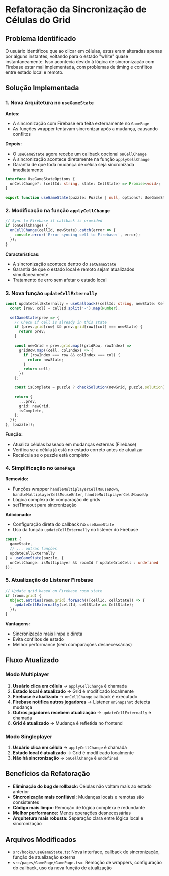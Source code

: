 # Refatoração da Sincronização de Células do Grid

## Problema Identificado

O usuário identificou que ao clicar em células, estas eram alteradas apenas por alguns instantes, voltando para o estado "white" quase instantaneamente. Isso acontecia devido à lógica de sincronização com Firebase estar mal implementada, com problemas de timing e conflitos entre estado local e remoto.

## Solução Implementada

### 1. Nova Arquitetura no `useGameState`

**Antes:**
- A sincronização com Firebase era feita externamente no `GamePage`
- As funções wrapper tentavam sincronizar após a mudança, causando conflitos

**Depois:**
- O `useGameState` agora recebe um callback opcional `onCellChange`
- A sincronização acontece diretamente na função `applyCellChange`
- Garantia de que toda mudança de célula seja sincronizada imediatamente

```typescript
interface UseGameStateOptions {
  onCellChange?: (cellId: string, state: CellState) => Promise<void>;
}

export function useGameState(puzzle: Puzzle | null, options?: UseGameStateOptions)
```

### 2. Modificação na função `applyCellChange`

```typescript
// Sync to Firebase if callback is provided
if (onCellChange) {
  onCellChange(cellId, newState).catch(error => {
    console.error('Error syncing cell to Firebase:', error);
  });
}
```

**Características:**
- A sincronização acontece dentro do `setGameState`
- Garantia de que o estado local e remoto sejam atualizados simultaneamente
- Tratamento de erro sem afetar o estado local

### 3. Nova função `updateCellExternally`

```typescript
const updateCellExternally = useCallback((cellId: string, newState: CellState) => {
  const [row, col] = cellId.split('-').map(Number);
  
  setGameState(prev => {
    // Check if cell is already in this state
    if (prev.grid[row] && prev.grid[row][col] === newState) {
      return prev;
    }

    const newGrid = prev.grid.map((gridRow, rowIndex) =>
      gridRow.map((cell, colIndex) => {
        if (rowIndex === row && colIndex === col) {
          return newState;
        }
        return cell;
      })
    );

    const isComplete = puzzle ? checkSolution(newGrid, puzzle.solution) : false;

    return {
      ...prev,
      grid: newGrid,
      isComplete,
    };
  });
}, [puzzle]);
```

**Função:**
- Atualiza células baseado em mudanças externas (Firebase)
- Verifica se a célula já está no estado correto antes de atualizar
- Recalcula se o puzzle está completo

### 4. Simplificação no `GamePage`

**Removido:**
- Funções wrapper `handleMultiplayerCellMouseDown`, `handleMultiplayerCellMouseEnter`, `handleMultiplayerCellMouseUp`
- Lógica complexa de comparação de grids
- setTimeout para sincronização

**Adicionado:**
- Configuração direta do callback no `useGameState`
- Uso da função `updateCellExternally` no listener do Firebase

```typescript
const { 
  gameState, 
  // ... outras funções
  updateCellExternally
} = useGameState(puzzle, {
  onCellChange: isMultiplayer && roomId ? updateGridCell : undefined
});
```

### 5. Atualização do Listener Firebase

```typescript
// Update grid based on Firebase room state
if (room.grid) {
  Object.entries(room.grid).forEach(([cellId, cellState]) => {
    updateCellExternally(cellId, cellState as CellState);
  });
}
```

**Vantagens:**
- Sincronização mais limpa e direta
- Evita conflitos de estado
- Melhor performance (sem comparações desnecessárias)

## Fluxo Atualizado

### Modo Multiplayer
1. **Usuário clica em célula** → `applyCellChange` é chamada
2. **Estado local é atualizado** → Grid é modificado localmente
3. **Firebase é atualizado** → `onCellChange` callback é executado
4. **Firebase notifica outros jogadores** → Listener `onSnapshot` detecta mudança
5. **Outros jogadores recebem atualização** → `updateCellExternally` é chamada
6. **Grid é atualizado** → Mudança é refletida no frontend

### Modo Singleplayer
1. **Usuário clica em célula** → `applyCellChange` é chamada
2. **Estado local é atualizado** → Grid é modificado localmente
3. **Não há sincronização** → `onCellChange` é `undefined`

## Benefícios da Refatoração

- **Eliminação do bug de rollback:** Células não voltam mais ao estado anterior
- **Sincronização mais confiável:** Mudanças locais e remotas são consistentes
- **Código mais limpo:** Remoção de lógica complexa e redundante
- **Melhor performance:** Menos operações desnecessárias
- **Arquitetura mais robusta:** Separação clara entre lógica local e sincronização

## Arquivos Modificados

- `src/hooks/useGameState.ts`: Nova interface, callback de sincronização, função de atualização externa
- `src/pages/GamePage/GamePage.tsx`: Remoção de wrappers, configuração do callback, uso da nova função de atualização
